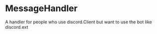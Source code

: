 # MessageHandler
A handler for people who use discord.Client but want to use the bot like discord.ext
